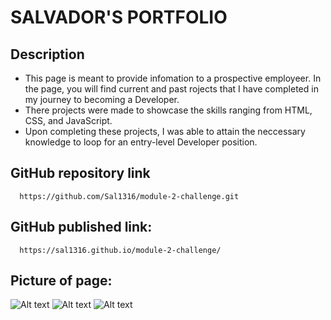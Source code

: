 # SALVADOR'S PORTFOLIO

## Description 

- This page is meant to provide infomation to a prospective employeer. In the page, you will find current and past rojects that I have completed in my journey to becoming a Developer.
- There projects were made to showcase the skills ranging from HTML, CSS, and JavaScript.
- Upon completing these projects, I was able to attain the neccessary knowledge to loop for an entry-level Developer position.

## GitHub repository link

      https://github.com/Sal1316/module-2-challenge.git

## GitHub published link:

      https://sal1316.github.io/module-2-challenge/

## Picture of page:

![Alt text](./assets/images/image-1.png)
![Alt text](./assets/images/image-2.png)
![Alt text](./assets/images/image-3.png)
